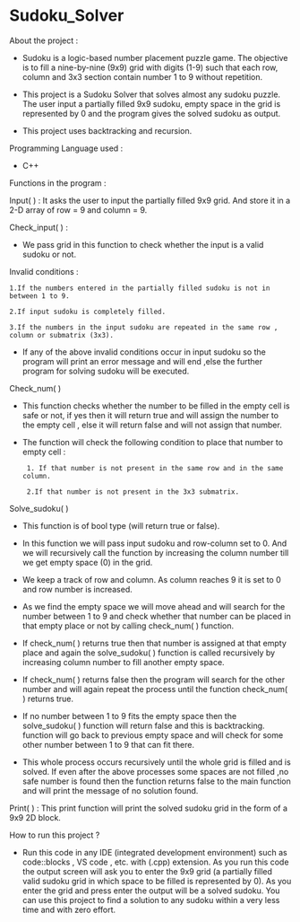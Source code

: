 # Sudoku_Solver
About the project : 

 - Sudoku is a logic-based number placement puzzle game. The objective is to fill a nine-by-nine (9x9) grid with digits (1-9) such that each row, column and 3x3 section          contain number 1 to 9 without repetition.

 - This project is a Sudoku Solver that solves almost any sudoku puzzle. The user input a partially filled 9x9 sudoku, empty space in the grid is represented by 0 and the        program gives the solved sudoku as output.

 - This project uses backtracking and recursion. 


Programming Language used : 
  
  - C++


Functions in the program :

Input( ) : It asks the user to input the partially filled 9x9 grid. And store it in a 2-D array of row = 9 and column = 9.
 
 
Check_input( ) : 

 - We pass grid in this function to check whether the input is a valid sudoku or not. 
 
 Invalid conditions :
 
    1.If the numbers entered in the partially filled sudoku is not in between 1 to 9.

    2.If input sudoku is completely filled.

    3.If the numbers in the input sudoku are repeated in the same row , column or submatrix (3x3).

   - If any of the above invalid conditions occur in input sudoku so the program will print an error message and will end ,else the further program for solving sudoku will be      executed.


Check_num( )

  -  This function checks whether the number to be filled in the empty cell is safe or not, if yes then it will return true and will assign the number to the empty cell ,          else it will return false and will not assign that number.
 
  - The function will check the following condition to place that number to empty cell :
 
         1. If that number is not present in the same row and in the same column.

         2.If that number is not present in the 3x3 submatrix.



Solve_sudoku( )

   -  This function is of bool type (will return true or false).
 
   - In this function we will pass input sudoku and row-column set to 0. And we will recursively call the function by increasing the column number till we get empty space (0)     in   the grid.
 
   - We keep a track of row and column. As column reaches 9 it is set to 0 and row number is increased.
 
   - As we find the empty space we will move ahead and will search for the number between 1 to 9 and check whether that number can be placed in that empty place or not by          calling  check_num( ) function.
 
   - If check_num( ) returns true then that number is assigned at that empty place and again the solve_sudoku( ) function is called recursively by increasing column number to     fill another empty space.
 
   - If check_num( ) returns false then the program will search for the other number and will again repeat the process until the function check_num( ) returns true.
 
   - If no number between 1 to 9 fits the empty space then the solve_sudoku( ) function will return false and this is backtracking. function will go back to previous empty       space   and will check for some other number between 1 to 9 that can fit there.
 
   - This whole process occurs recursively until the whole grid is filled and is solved. If even after the above processes some spaces are not filled ,no safe number is found     then the function returns false to the main function and will print the message of no solution found.
 
 

Print( ) :  This print function will print the solved sudoku grid in the form of a 9x9 2D block.
 


How to run this project ?

 - Run this code in any IDE (integrated development environment) such as code::blocks , VS code , etc. with (.cpp) extension. As you run this code the output screen will ask you to enter the 9x9 grid (a partially filled valid sudoku grid in which space to be filled is represented by 0). As you enter the grid and press enter the output will be a solved sudoku. You can use this project to find a solution to any sudoku within a very less time and with zero effort.
